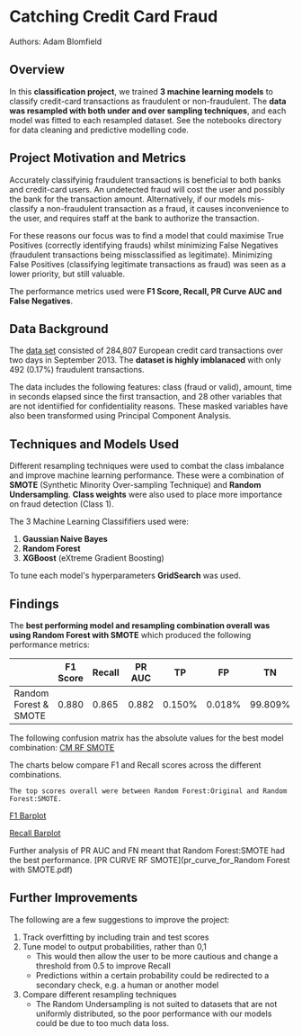 # Catching Credit Card Fraud

Authors: Adam Blomfield

## Overview

In this **classification project**, we trained **3 machine learning models** to classify credit-card transactions as fraudulent or non-fraudulent.  The **data was resampled with both under and over sampling techniques**, and each model was fitted to each resampled dataset.  See the notebooks directory for data cleaning and predictive modelling code.

## Project Motivation and Metrics

Accurately classifyinig fraudulent transactions is beneficial to both banks and credit-card users.  An undetected fraud will cost the user and possibly the bank for the transaction amount.  Alternatively, if our models mis-classify a non-fraudulent transaction as a fraud, it causes inconvenience to the user, and requires staff at the bank to authorize the transaction.

For these reasons our focus was to find a model that could maximise True Positives (correctly identifying frauds) whilst minimizing False Negatives (fraudulent transactions being missclassified as legitimate).  Minimizing False Positives (classifying legitimate transactions as fraud) was seen as a lower priority, but still valuable. 

The performance metrics used were **F1 Score, Recall, PR Curve AUC and False Negatives**.

## Data Background
The [data set]('https://www.kaggle.com/mlg-ulb/creditcardfraud') consisted of 284,807 European credit card transactions over two days in September 2013.  The **dataset is highly imblanaced** with only 492 (0.17%) fraudulent transactions.  

The data includes the following features: class (fraud or valid), amount, time in seconds elapsed since the first transaction, and 28 other variables that are not identiified for confidentiality reasons. These masked variables have also been transformed using Principal Component Analysis.

## Techniques and Models Used
Different resampling techniques were used to combat the class imbalance and improve machine learning performance.  These were a combination of **SMOTE** (Synthetic Minority Over-sampling Technique) and **Random Undersampling**.   **Class weights** were also used to place more importance on fraud detection (Class 1).

The 3 Machine Learning Classififiers used were: 
1) **Gaussian Naive Bayes**
2) **Random Forest**
3) **XGBoost** (eXtreme Gradient Boosting)

To tune each model's hyperparameters **GridSearch** was used.  

## Findings
The **best performing model and resampling combination overall was using Random Forest with SMOTE** which produced the following performance metrics:

|                      | F1 Score | Recall | PR AUC |   TP   |   FP   |   TN    |   FN   |
|----------------------|----------|--------|--------|--------|--------|---------|--------|
|Random Forest & SMOTE |  0.880   | 0.865  |  0.882 | 0.150% | 0.018% | 99.809% | 0.023% |

The following confusion matrix has the absolute values for the best model combination:
[CM RF SMOTE](visuals/cm_rf_smote.pdf)

The charts below compare F1 and Recall scores across the different combinations.  

    The top scores overall were between Random Forest:Original and Random Forest:SMOTE.  

[F1 Barplot](visuals/barplot_of_f1_scores.pdf)

[Recall Barplot](visuals/barplot_of_recall_scores.pdf)

Further analysis of PR AUC and FN meant that Random Forest:SMOTE had the best performance.
[PR CURVE RF SMOTE](pr_curve_for_Random Forest with SMOTE.pdf)


## Further Improvements
The following are a few suggestions to improve the project:
1) Track overfitting by including train and test scores
2) Tune model to output probabilities, rather than 0,1
    * This would then allow the user to be more cautious and change a threshold from 0.5 to improve Recall
    * Predictions within a certain probability could be redirected to a secondary check, e.g. a human or another model
3) Compare different resampling techniques
    * The Random Undersampling is not suited to datasets that are not uniformly distributed, so the poor performance with our models could be due to too much data loss.



